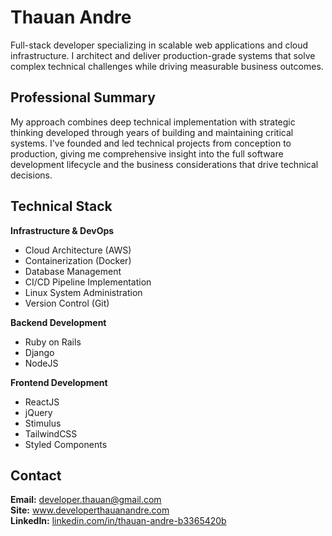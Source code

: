 # Thauan Andre

Full-stack developer specializing in scalable web applications and cloud infrastructure. I architect and deliver production-grade systems that solve complex technical challenges while driving measurable business outcomes.

## Professional Summary

My approach combines deep technical implementation with strategic thinking developed through years of building and maintaining critical systems. I've founded and led technical projects from conception to production, giving me comprehensive insight into the full software development lifecycle and the business considerations that drive technical decisions.

## Technical Stack

**Infrastructure & DevOps**
- Cloud Architecture (AWS)
- Containerization (Docker)
- Database Management
- CI/CD Pipeline Implementation
- Linux System Administration
- Version Control (Git)

**Backend Development**
- Ruby on Rails
- Django
- NodeJS

**Frontend Development**
- ReactJS
- jQuery
- Stimulus
- TailwindCSS
- Styled Components


## Contact

**Email:** developer.thauan@gmail.com  
**Site:** www.developerthauanandre.com  
**LinkedIn:** [linkedin.com/in/thauan-andre-b3365420b](https://www.linkedin.com/in/thauan-andre-b3365420b/)

